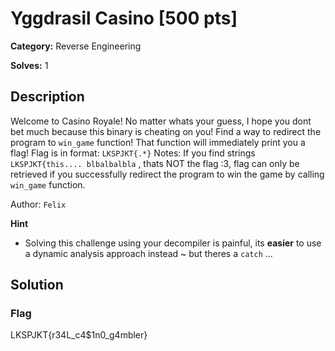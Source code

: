 # Yggdrasil Casino [500 pts]

**Category:** Reverse Engineering

**Solves:** 1

## Description
Welcome to Casino Royale!
No matter whats your guess, I hope you dont bet much because this binary is cheating on you!
Find a way to redirect the program to `win_game` function! That function will immediately print you a flag!
Flag is in format: `LKSPJKT{.*}`
Notes: If you find strings `LKSPJKT{this.... blbalbalbla` , thats NOT the flag :3, flag can only be retrieved if you successfully redirect the program to win the game by calling `win_game` function.

Author: `Felix`

**Hint**
* Solving this challenge using your decompiler is painful, its **easier** to use a dynamic analysis approach instead ~ but theres a `catch` ...

## Solution

### Flag

LKSPJKT{r34L_c4$1n0_g4mbler}
